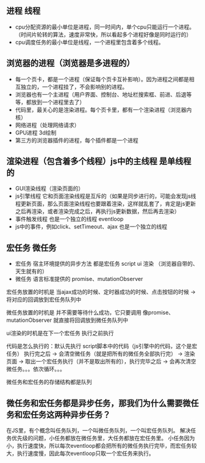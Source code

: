 ## 进程 线程
- cpu分配资源的最小单位是进程，同一时间内，单个cpu只能运行一个进程。（时间片轮转的算法，速度非常快，所以看起多个进程好像是同时运行的）
- cpu调度任务的最小单位是线程，一个进程里包含着多个线程。

## 浏览器的进程（浏览器是多进程的）
- 每一个页卡，都是一个进程（保证每个页卡互补影响）。因为进程之间都是相互独立的，一个进程挂了，不会影响别的进程。
- 浏览器也有一个主进程（用户界面、控制台、地址栏搜索框、前进、后退等等，都放到一个进程里去了）
- 代码里，最关心的是渲染进程。每个页卡里，都有一个渲染进程（浏览器内核）
- 网络进程（处理网络请求）
- GPU进程 3d绘制
- 第三方的浏览器插件的进程，每个插件都是一个进程

## 渲染进程（包含着多个线程）js中的主线程 是单线程的
- GUI渲染线程（渲染页面的）
- js引擎线程 它和页面渲染线程是互斥的（如果是同步进行的，可能会发现js线程更新页面，那么页面渲染线程也要跟着渲染，这样就乱套了，肯定是js更新之后再渲染，或者渲染完成之后，再执行js更新数据，然后再去渲染）
- 事件触发线程 也是一个独立的线程 eventloop
- js中的事件，例如click、setTimeout、ajax 也是一个独立的线程

## 宏任务 微任务
- 宏任务 宿主环境提供的异步方法 都是宏任务 script ui 渲染 （浏览器自带的、天生就有的）
- 微任务 语言标准提供的 promise、mutationObserver

宏任务放置的时机是 当ajax成功的时候、定时器成功的时候、点击按钮的时候 -> 将对应的回调放到宏任务队列中

微任务放置的时机是 并不需要等待什么成功，它只要调用 像promise、mutationObserver 就直接将回调放到微任务队列中

ui渲染的时机是在下一个宏任务 执行之前执行

代码是怎么执行的：默认先执行 script脚本中的代码（js引擎中的代码，这个是宏任务） 执行完之后 -> 会清空微任务（就是把所有的微任务全部执行完） -> 渲染页面 -> 取出一个宏任务执行（并不是取出所有的），执行完毕之后 -> 会再次清空微任务。。。依次循环。。。

微任务和宏任务的存储结构都是队列

## 微任务和宏任务都是异步任务，那我们为什么需要微任务和宏任务这两种异步任务？
在JS里，有个概念叫任务队列，一个叫微任务队列，一个叫宏任务队列。
解决任务优先级的问题，小任务都放在微任务里，大任务都放在宏任务里。
小任务因为小，执行速度快，所以每次eventloop都会把所有的微任务执行完毕，而宏任务较大，执行速度慢，因此每次eventloop只取一个宏任务来执行。